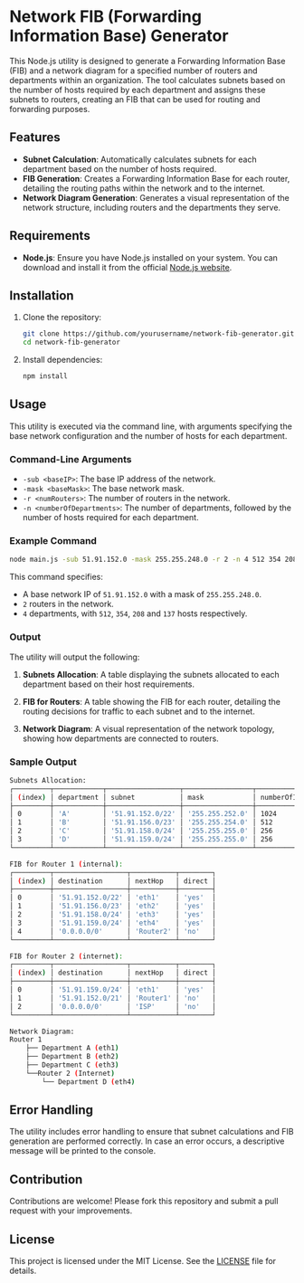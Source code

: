 # Network FIB (Forwarding Information Base) Generator

This Node.js utility is designed to generate a Forwarding Information Base (FIB) and a network diagram for a specified number of routers and departments within an organization. The tool calculates subnets based on the number of hosts required by each department and assigns these subnets to routers, creating an FIB that can be used for routing and forwarding purposes.

## Features

- **Subnet Calculation**: Automatically calculates subnets for each department based on the number of hosts required.
- **FIB Generation**: Creates a Forwarding Information Base for each router, detailing the routing paths within the network and to the internet.
- **Network Diagram Generation**: Generates a visual representation of the network structure, including routers and the departments they serve.

## Requirements

- **Node.js**: Ensure you have Node.js installed on your system. You can download and install it from the official [Node.js website](https://nodejs.org/).

## Installation

1. Clone the repository:

   ```bash
   git clone https://github.com/yourusername/network-fib-generator.git
   cd network-fib-generator
   ```

2. Install dependencies:

   ```bash
   npm install
   ```

## Usage

This utility is executed via the command line, with arguments specifying the base network configuration and the number of hosts for each department.

### Command-Line Arguments

- `-sub <baseIP>`: The base IP address of the network.
- `-mask <baseMask>`: The base network mask.
- `-r <numRouters>`: The number of routers in the network.
- `-n <numberOfDepartments>`: The number of departments, followed by the number of hosts required for each department.

### Example Command

```bash
node main.js -sub 51.91.152.0 -mask 255.255.248.0 -r 2 -n 4 512 354 208 137
```

This command specifies:
- A base network IP of `51.91.152.0` with a mask of `255.255.248.0`.
- `2` routers in the network.
- `4` departments, with `512`, `354`, `208` and `137` hosts respectively.

### Output

The utility will output the following:

1. **Subnets Allocation**: A table displaying the subnets allocated to each department based on their host requirements.

2. **FIB for Routers**: A table showing the FIB for each router, detailing the routing decisions for traffic to each subnet and to the internet.

3. **Network Diagram**: A visual representation of the network topology, showing how departments are connected to routers.

### Sample Output

```bash
Subnets Allocation:
┌─────────┬────────────┬──────────────────┬─────────────────┬─────────────┐
│ (index) │ department │ subnet           │ mask            │ numberOfIPs │
├─────────┼────────────┼──────────────────┼─────────────────┼─────────────┤
│ 0       │ 'A'        │ '51.91.152.0/22' │ '255.255.252.0' │ 1024        │
│ 1       │ 'B'        │ '51.91.156.0/23' │ '255.255.254.0' │ 512         │
│ 2       │ 'C'        │ '51.91.158.0/24' │ '255.255.255.0' │ 256         │
│ 3       │ 'D'        │ '51.91.159.0/24' │ '255.255.255.0' │ 256         │
└─────────┴────────────┴──────────────────┴─────────────────┴─────────────┘

FIB for Router 1 (internal):
┌─────────┬──────────────────┬───────────┬────────┐
│ (index) │ destination      │ nextHop   │ direct │
├─────────┼──────────────────┼───────────┼────────┤
│ 0       │ '51.91.152.0/22' │ 'eth1'    │ 'yes'  │
│ 1       │ '51.91.156.0/23' │ 'eth2'    │ 'yes'  │
│ 2       │ '51.91.158.0/24' │ 'eth3'    │ 'yes'  │
│ 3       │ '51.91.159.0/24' │ 'eth4'    │ 'yes'  │
│ 4       │ '0.0.0.0/0'      │ 'Router2' │ 'no'   │
└─────────┴──────────────────┴───────────┴────────┘

FIB for Router 2 (internet):
┌─────────┬──────────────────┬───────────┬────────┐
│ (index) │ destination      │ nextHop   │ direct │
├─────────┼──────────────────┼───────────┼────────┤
│ 0       │ '51.91.159.0/24' │ 'eth1'    │ 'yes'  │
│ 1       │ '51.91.152.0/21' │ 'Router1' │ 'no'   │
│ 2       │ '0.0.0.0/0'      │ 'ISP'     │ 'no'   │
└─────────┴──────────────────┴───────────┴────────┘

Network Diagram:
Router 1
    ├── Department A (eth1)
    ├── Department B (eth2)
    ├── Department C (eth3)
    └──Router 2 (Internet)
        └── Department D (eth4)
```

## Error Handling

The utility includes error handling to ensure that subnet calculations and FIB generation are performed correctly. In case an error occurs, a descriptive message will be printed to the console.

## Contribution

Contributions are welcome! Please fork this repository and submit a pull request with your improvements.

## License

This project is licensed under the MIT License. See the [LICENSE](LICENSE) file for details.
